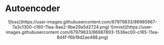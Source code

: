 # Autoencoder

<p align="center">
![loss](https://user-images.githubusercontent.com/67979833/86985967-7a3c1300-c160-11ea-8ae2-9be29a5d2724.png)
![mnist](https://user-images.githubusercontent.com/67979833/86987893-1536ec00-c165-11ea-8d4f-f6b19d2ae488.png)
</p>
